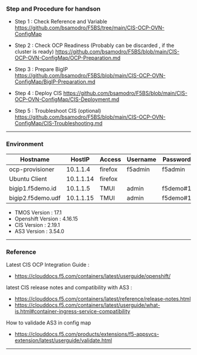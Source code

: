 ### Step and Procedure for handson

- Step 1 : Check Reference and Variable
https://github.com/bsamodro/F5BS/tree/main/CIS-OCP-OVN-ConfigMap

- Step 2 : Check OCP Readiness (Probably can be discarded , if the cluster is ready)
https://github.com/bsamodro/F5BS/blob/main/CIS-OCP-OVN-ConfigMap/OCP-Preparation.md

- Step 3 : Prepare BigIP
https://github.com/bsamodro/F5BS/blob/main/CIS-OCP-OVN-ConfigMap/BigIP-Preparation.md

- Step 4 : Deploy CIS
https://github.com/bsamodro/F5BS/blob/main/CIS-OCP-OVN-ConfigMap/CIS-Deployment.md

- Step 5 : Troubleshoot CIS (optional)
https://github.com/bsamodro/F5BS/blob/main/CIS-OCP-OVN-ConfigMap/CIS-Troubleshooting.md
---
### Environment

| Hostname           | HostIP     | Access  | Username | Password     |
|--------------------|------------|---------|----------|--------------|
| ocp-provisioner    | 10.1.1.4   | firefox | f5admin  | f5admin      |
| Ubuntu Client      | 10.1.1.14  | firefox | <No Password> | <No Password> |
| bigip1.f5demo.id   | 10.1.1.5   | TMUI    | admin    | f5demo#1     |
| bigip2.f5demo.udf  | 10.1.1.15  | TMUI    | admin    | f5demo#1     |


- TMOS Version : 17.1
- Openshift Version : 4.16.15
- CIS Version : 2.19.1
- AS3 Version : 3.54.0

---

### Reference

Latest CIS OCP Integration Guide :
- https://clouddocs.f5.com/containers/latest/userguide/openshift/

latest CIS release notes and compatibility with AS3 : 
- https://clouddocs.f5.com/containers/latest/reference/release-notes.html
- https://clouddocs.f5.com/containers/latest/userguide/what-is.html#container-ingress-service-compatibility

How to validade AS3 in config map
- https://clouddocs.f5.com/products/extensions/f5-appsvcs-extension/latest/userguide/validate.html
---
